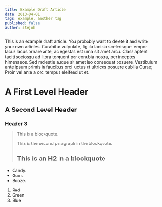 ```yaml
---
title: Example Draft Article
date: 2013-04-01
tags: example, another tag
published: false
author: stejoh
---
```


This is an example draft article. You probably want to delete it and write your own articles. Curabitur vulputate, ligula lacinia scelerisque tempor, lacus lacus ornare ante, ac egestas est urna sit amet arcu. Class aptent taciti sociosqu ad litora torquent per conubia nostra, per inceptos himenaeos. Sed molestie augue sit amet leo consequat posuere. Vestibulum ante ipsum primis in faucibus orci luctus et ultrices posuere cubilia Curae; Proin vel ante a orci tempus eleifend ut et.



A First Level Header
====================

A Second Level Header
---------------------

### Header 3

> This is a blockquote.
>
> This is the second paragraph in the blockquote.
>
> ## This is an H2 in a blockquote

*   Candy.
*   Gum.
*   Booze.

1.  Red
2.  Green
3.  Blue